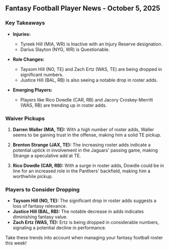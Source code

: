 ## Fantasy Football Player News - October 5, 2025

### Key Takeaways
- **Injuries:**
  - Tyreek Hill (MIA, WR) is Inactive with an Injury Reserve designation.
  - Darius Slayton (NYG, WR) is Questionable.

- **Role Changes:**
  - Taysom Hill (NO, TE) and Zach Ertz (WAS, TE) are being dropped in significant numbers.
  - Justice Hill (BAL, RB) is also seeing a notable drop in roster adds.

- **Emerging Players:**
  - Players like Rico Dowdle (CAR, RB) and Jacory Croskey-Merritt (WAS, RB) are trending up in roster adds.

### Waiver Pickups
1. **Darren Waller (MIA, TE):** With a high number of roster adds, Waller seems to be gaining trust in the offense, making him a solid TE pickup.
  
2. **Brenton Strange (JAX, TE):** The increasing roster adds indicate a potential uptick in involvement in the Jaguars' passing game, making Strange a speculative add at TE.

3. **Rico Dowdle (CAR, RB):** With a surge in roster adds, Dowdle could be in line for an increased role in the Panthers' backfield, making him a worthwhile pickup.

### Players to Consider Dropping
- **Taysom Hill (NO, TE):** The significant drop in roster adds suggests a loss of fantasy relevance.
- **Justice Hill (BAL, RB):** The notable decrease in adds indicates diminishing fantasy value.
- **Zach Ertz (WAS, TE):** Ertz is being dropped in considerable numbers, signaling a potential decline in performance.

Take these trends into account when managing your fantasy football roster this week!